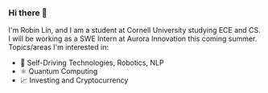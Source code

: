 ### Hi there 👋

I'm Robin Lin, and I am a student at Cornell University studying ECE and CS. I will be working as a SWE Intern at Aurora Innovation this coming summer. Topics/areas I'm interested in:
- 🤖 Self-Driving Technologies, Robotics, NLP
- ⚛️ Quantum Computing
- 📈 Investing and Cryptocurrency 
